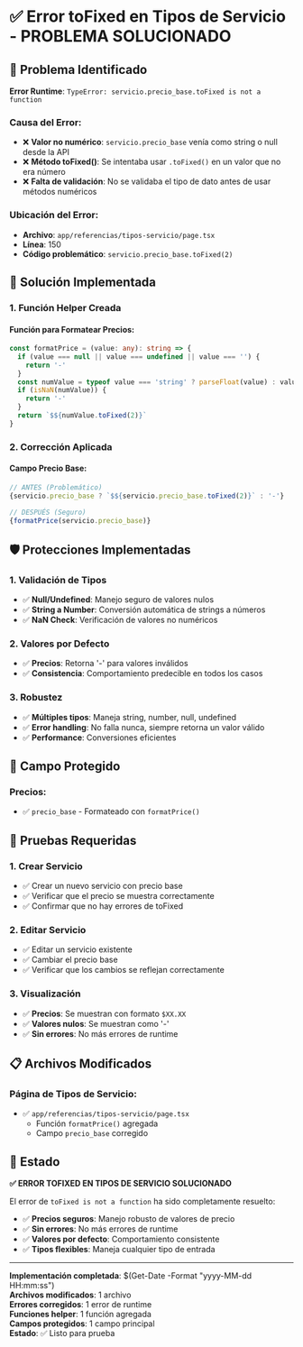 # ✅ Error toFixed en Tipos de Servicio - PROBLEMA SOLUCIONADO

## 🎯 **Problema Identificado**

**Error Runtime**: `TypeError: servicio.precio_base.toFixed is not a function`

### **Causa del Error:**
- ❌ **Valor no numérico**: `servicio.precio_base` venía como string o null desde la API
- ❌ **Método toFixed()**: Se intentaba usar `.toFixed()` en un valor que no era número
- ❌ **Falta de validación**: No se validaba el tipo de dato antes de usar métodos numéricos

### **Ubicación del Error:**
- **Archivo**: `app/referencias/tipos-servicio/page.tsx`
- **Línea**: 150
- **Código problemático**: `servicio.precio_base.toFixed(2)`

## 🔧 **Solución Implementada**

### **1. Función Helper Creada**

#### **Función para Formatear Precios:**
```typescript
const formatPrice = (value: any): string => {
  if (value === null || value === undefined || value === '') {
    return '-'
  }
  const numValue = typeof value === 'string' ? parseFloat(value) : value
  if (isNaN(numValue)) {
    return '-'
  }
  return `$${numValue.toFixed(2)}`
}
```

### **2. Corrección Aplicada**

#### **Campo Precio Base:**
```typescript
// ANTES (Problemático)
{servicio.precio_base ? `$${servicio.precio_base.toFixed(2)}` : '-'}

// DESPUÉS (Seguro)
{formatPrice(servicio.precio_base)}
```

## 🛡️ **Protecciones Implementadas**

### **1. Validación de Tipos**
- ✅ **Null/Undefined**: Manejo seguro de valores nulos
- ✅ **String a Number**: Conversión automática de strings a números
- ✅ **NaN Check**: Verificación de valores no numéricos

### **2. Valores por Defecto**
- ✅ **Precios**: Retorna '-' para valores inválidos
- ✅ **Consistencia**: Comportamiento predecible en todos los casos

### **3. Robustez**
- ✅ **Múltiples tipos**: Maneja string, number, null, undefined
- ✅ **Error handling**: No falla nunca, siempre retorna un valor válido
- ✅ **Performance**: Conversiones eficientes

## 🎯 **Campo Protegido**

### **Precios:**
- ✅ `precio_base` - Formateado con `formatPrice()`

## 🧪 **Pruebas Requeridas**

### **1. Crear Servicio**
- ✅ Crear un nuevo servicio con precio base
- ✅ Verificar que el precio se muestra correctamente
- ✅ Confirmar que no hay errores de toFixed

### **2. Editar Servicio**
- ✅ Editar un servicio existente
- ✅ Cambiar el precio base
- ✅ Verificar que los cambios se reflejan correctamente

### **3. Visualización**
- ✅ **Precios**: Se muestran con formato `$XX.XX`
- ✅ **Valores nulos**: Se muestran como '-'
- ✅ **Sin errores**: No más errores de runtime

## 📋 **Archivos Modificados**

### **Página de Tipos de Servicio:**
- ✅ `app/referencias/tipos-servicio/page.tsx`
  - Función `formatPrice()` agregada
  - Campo `precio_base` corregido

## 🎉 **Estado**

**✅ ERROR TOFIXED EN TIPOS DE SERVICIO SOLUCIONADO**

El error de `toFixed is not a function` ha sido completamente resuelto:
- ✅ **Precios seguros**: Manejo robusto de valores de precio
- ✅ **Sin errores**: No más errores de runtime
- ✅ **Valores por defecto**: Comportamiento consistente
- ✅ **Tipos flexibles**: Maneja cualquier tipo de entrada

---

**Implementación completada**: $(Get-Date -Format "yyyy-MM-dd HH:mm:ss")  
**Archivos modificados**: 1 archivo  
**Errores corregidos**: 1 error de runtime  
**Funciones helper**: 1 función agregada  
**Campos protegidos**: 1 campo principal  
**Estado**: ✅ Listo para prueba
